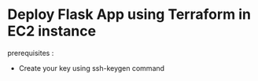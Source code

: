 # Deploy Flask App using Terraform in EC2 instance 

prerequisites : 
- Create your key using ssh-keygen command
